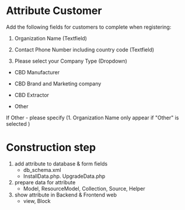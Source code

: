 # Attribute Customer

Add the following fields for customers to complete when registering:

1. Organization Name (Textfield)

2. Contact Phone Number including country code (Textfield)

3. Please select your Company Type (Dropdown)

- CBD Manufacturer

- CBD Brand and Marketing company

- CBD Extractor

- Other

If Other - please specify (1. Organization Name only appear if "Other" is selected )


# Construction step

1. add attribute to database & form fields
    - db_schema.xml
    - InstallData.php. UpgradeData.php
2. prepare data for attribute
    - Model, ResourceModel, Collection, Source, Helper
3. show attribute in Backend & Frontend web
    - view, Block
